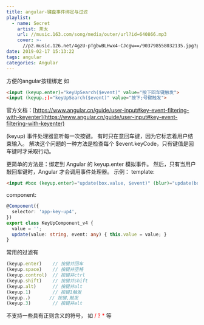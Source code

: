```yaml
---
title: angular-键盘事件绑定与过滤
playlist:
  - name: Secret
    artist: 茶太
    url: //music.163.com/song/media/outer/url?id=640866.mp3
    cover: >-
      //p2.music.126.net/4gzU-pTgbwBLHwx4-CJcgw==/903798558032135.jpg?param=90y90
date: 2019-02-17 15:13:22
tags: angular
categories: Angular
---
```


方便的angular按钮绑定
如
```html
<input (keyup.enter)="keyUpSearch($event)" value="按下回车键触发">
<input (keyup.;)="keyUpSearch($event)" value="按下;号键触发">
```
<!-- more -->

官方文档：[https://www.angular.cn/guide/user-input#key-event-filtering-with-keyenter](https://www.angular.cn/guide/user-input#key-event-filtering-with-keyenter)

(keyup) 事件处理器监听每一次按键。 有时只在意回车键，因为它标志着用户结束输入。 解决这个问题的一种方法是检查每个 $event.keyCode，只有键值是回车键时才采取行动。

更简单的方法是：绑定到 Angular 的 keyup.enter 模拟事件。 然后，只有当用户敲回车键时，Angular 才会调用事件处理器。
示例：
template:
```html
<input #box (keyup.enter)="update(box.value, $event)" (blur)="update(box.value)">
```
component:
```ts
@Component({
  selector: 'app-key-up4',
})
export class KeyUpComponent_v4 {
  value = '';
  update(value: string, event: any) { this.value = value; }
}
```

常用的过滤有
```js
(keyup.enter)    // 按键并回车
(keyup.space)    // 按键并空格
(keyup.control)  // 按键并ctrl
(keyup.shift)    // 按键并shift
(keyup.alt)      // 按键并alt
(keyup.1)        // 按键1触发
(keyup.，)       // 按键,触发
(keyup.3)        // 按键并alt
```
不支持一些具有正则含义的符号，
如 <font color="red">/ ? *</font> 等
